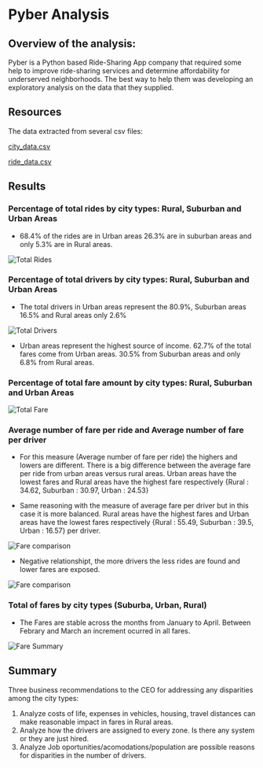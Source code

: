 # Pyber Analysis
## Overview of the analysis: 

Pyber is a Python based Ride-Sharing App company that required some help to improve ride-sharing services and determine affordability for underserved neighborhoods. The best way to help them was developing an exploratory analysis on the data that they supplied. 

## Resources

The data extracted from several csv files: 

[city_data.csv](https://github.com/lindaperez/PyBer_Analysis/blob/main/PyBer_Analysis.ipynb/Resources/city_data.csv)

[ride_data.csv](https://github.com/lindaperez/PyBer_Analysis/blob/main/PyBer_Analysis.ipynb/Resources/ride_data.csv)

## Results 


### Percentage of total rides by city types: Rural, Suburban and Urban Areas

* 68.4% of the rides are in Urban areas 26.3% are in suburban areas and only 5.3% are in Rural areas.

![Total Rides](https://github.com/lindaperez/PyBer_Analysis/blob/main/PyBer_Analysis.ipynb/analysis/TotalRides.png)

### Percentage of total drivers by city types: Rural, Suburban and Urban Areas

* The total drivers in Urban areas represent the 80.9%, Suburban areas 16.5% and Rural areas only 2.6%

![Total Drivers](https://github.com/lindaperez/PyBer_Analysis/blob/main/PyBer_Analysis.ipynb/analysis/TotalDrivers.png)

* Urban areas represent the highest source of income. 62.7% of the total fares come from Urban areas. 30.5% from Suburban areas and only 6.8% from Rural areas.


### Percentage of total fare amount by city types:  Rural, Suburban and Urban Areas

![Total Fare](https://github.com/lindaperez/PyBer_Analysis/blob/main/PyBer_Analysis.ipynb/analysis/TotalFare.png)

### Average number of fare per ride and Average number of fare per driver 

* For this measure (Average number of fare per ride) the highers and lowers are different. There is a big difference between the average fare per ride from urban areas versus rural areas. 
Urban areas have the lowest fares and Rural areas have the highest fare respectively {Rural : 34.62, Suburban : 30.97, Urban : 24.53}


* Same reasoning with the measure of average fare per driver but in this case it is more balanced. Rural areas have the highest fares and Urban areas have the lowest fares respectively {Rural : 55.49, Suburban : 39.5, Urban : 16.57} per driver. 

![Fare comparison](https://github.com/lindaperez/PyBer_Analysis/blob/main/PyBer_Analysis.ipynb/analysis/Fig8.png)


* Negative relationshipt, the more drivers the less rides are found and lower fares are exposed. 


![Fare comparison](https://github.com/lindaperez/PyBer_Analysis/blob/main/PyBer_Analysis.ipynb/analysis/Fig1.png)


### Total of fares by city types (Suburba, Urban, Rural)

*  The Fares are stable across the months from January to April. Between Febrary and March an increment ocurred in all fares. 


![Fare Summary](https://github.com/lindaperez/PyBer_Analysis/blob/main/PyBer_Analysis.ipynb/analysis/PyBer_fare_summary.png)


## Summary
Three business recommendations to the CEO for addressing any disparities among the city types:

1. Analyze costs of life, expenses in vehicles, housing, travel distances can make reasonable impact in fares in Rural areas.
2. Analyze how the drivers are assigned to every zone. Is there any system or they are just hired. 
3. Analyze Job oportunities/acomodations/population are possible reasons for disparities in the number of drivers.  


